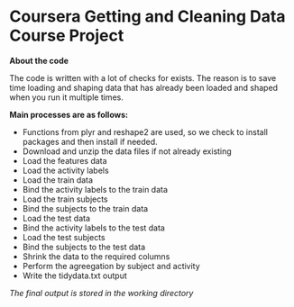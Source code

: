 Coursera Getting and Cleaning Data Course Project
==============

**About the code**

The code is written with a lot of checks for exists. The reason is to save time loading and shaping data that has already been loaded and shaped when you run it multiple times.

**Main processes are as follows:**
 - Functions from plyr and reshape2 are used, so we check to install packages and then install if needed.
 - Download and unzip the data files if not already existing
 - Load the features data
 - Load the activity labels
 - Load the train data
 - Bind the activity labels to the train data
 - Load the train subjects
 - Bind the subjects to the train data
 - Load the test data
 - Bind the activity labels to the test data
 - Load the test subjects
 - Bind the subjects to the test data
 - Shrink the data to the required columns
 - Perform the agreegation by subject and activity
 - Write the tidydata.txt output

*The final output is stored in the working directory*